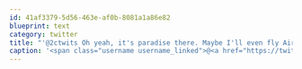 ```yaml
---
id: 41af3379-5d56-463e-af0b-8081a1a86e82
blueprint: text
category: twitter
title: "'@2ctwits Oh yeah, it's paradise there. Maybe I'll even fly Air Canada. Sure to be a blast!"
caption: '<span class="username username_linked">@<a href="https://twitter.com/2ctwits" title="I. S.">2ctwits</a></span> Oh yeah, it''s paradise there. Maybe I''ll even fly Air Canada. Sure to be a blast!'
---
```

